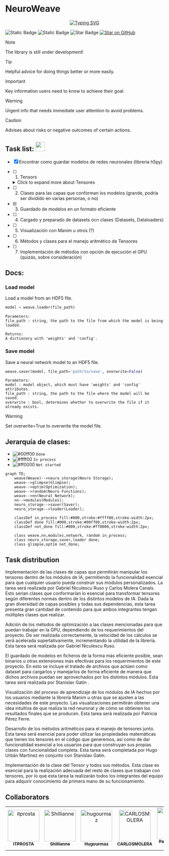 # NeuroWeave
<p align="center">
<a href="https://git.io/typing-svg"><img src="https://readme-typing-svg.demolab.com?font=Fira+Code&size=30&duration=2000&pause=500&center=true&vCenter=true&multiline=true&repeat=false&random=false&width=800&height=100&lines=Interweaving+Intelligence;Where+Neurons+and+Networks+Connect" alt="Typing SVG" /></a>
</p>

![Static Badge](https://img.shields.io/badge/Version-v1.0.0-green)
![Static Badge](https://img.shields.io/badge/Colaboradores-5-blue)
<img src="https://img.shields.io/static/v1?label=%F0%9F%8C%9F&message=If%20Useful&style=style=flat&color=BC4E99" alt="Star Badge"/>
[![Star on GitHub](https://img.shields.io/github/stars/stas-gatin/stas-gatin.svg?style=social)](https://github.com/stas-gatin/NeuroWeave/stargazers)

> [!NOTE]
> The library is still under development!

> [!TIP]
> Helpful advice for doing things better or more easily.

> [!IMPORTANT]
> Key information users need to know to achieve their goal.

> [!WARNING]
> Urgent info that needs immediate user attention to avoid problems.

> [!CAUTION]
> Advises about risks or negative outcomes of certain actions.



## Task list: <img src="https://media.giphy.com/media/WUlplcMpOCEmTGBtBW/giphy.gif" width="30">
- [x] Encontrar como guardar modelos de redes neuronales (libreria h5py)
- [ ] 1. Tensors
  <details>
    <summary>Click to expand more about Tensores</summary>
    Tensors a fundamental data structure used in Machine Learning for multi-dimensional matrix operations.
  </details>

- [ ] 2. Clases para las capas que conforman los modelos (grande, podría ser dividido en varias personas, o no)
- [x] 3. Guardado de modelos en un formato eficiente
- [ ] 4. Cargado y preparado de datasets ocn clases (Datasets, Dataloaders)
- [ ] 5. Visualización con Manim u otros (?)
- [ ] 6. Métodos y clases para el manejo aritmético de Tensores
- [ ] 7. Implementación de métodos con opción de ejecución el GPU (quizás, sobre consideración)

## Docs:

### Load model

Load a model from an HDF5 file.
```python
model = weave.loader(file_path)
```
    Parameters:
    file_path : string, the path to the file from which the model is being loaded.

    Returns:
    A dictionary with 'weights' and 'config'.

### Save model
Save a neural network model to an HDF5 file.
```python
weave.saver(model, file_path='path/to/save', overwrite=False)
```
    Parameters:
    model : model object, which must have 'weights' and 'config' attributes.
    file_path : string, the path to the file where the model will be saved.
    overwrite : bool, determines whether to overwrite the file if it already exists.

> [!WARNING]
> Set overwrite=True to overwrite the model file.

## Jerarquía de clases:

- ![#00ff00](https://placehold.co/15x15/00ff00/00ff00.png) `Done`
- ![#ffff00](https://placehold.co/15x15/ffff00/ffff00.png) `In process`
- ![#ff0000](https://placehold.co/15x15/ff0000/ff0000.png) `Not started`

```mermaid
graph TD;
    weave(Weave)-->neuro_storage(Neuro Storage);
    weave-->glimpse(Glimpse);
    weave-->optim(Optimization);
    weave-->random(Neuro Functions);
    weave-->nn(Neural Network);
    nn-->modules(Modules);
    neuro_storage-->saver(Saver);
    neuro_storage-->loader(Loader);

    classDef in_process fill:#000,stroke:#ffff00,stroke-width:2px;
    classDef done fill:#000,stroke:#00ff00,stroke-width:2px;
    classDef not_done fill:#000,stroke:#ff0000,stroke-width:2px;

    class weave,nn,modules,network, random in_process;
    class neuro_storage,saver,loader done;
    class glimpse,optim not_done;

```

## Task distribution
Implementación de las clases de capas que permitirán manipular los tensores dentro de los módulos de IA, permitiendo la funcionalidad esencial para que cualquier usuario pueda construir sus módulos personalizados. La tarea será realizada por Gabriel Niculescu Ruso y Carlos Molera Canals. Esto serían clases que conformarían lo esencial para transformar tensores según diferentes normas dentro de los distintos modelos de IA. Dada la gran diversidad de capas posibles y todas sus dependencias, esta tarea presenta gran cantidad de contenido para que ambos integrantes tengan múltiples clases que realizar.  
 
Adición de los métodos de optimización a las clases mencionadas para que puedan trabajar en la GPU, dependiendo de los requerimientos del proyecto. De ser realizada correctamente, la velocidad de los cálculos se verá acelerada superlativamente, incrementando la utilidad de la librería. Esta tarea será realizada por Gabriel Niculescu Ruso. 
 
El guardado de modelos en ficheros de la forma más eficiente posible, sean binarios u otras extensiones más efectivas para los requerimientos de este proyecto. En esto se incluye el tratado de archivos que actúen como dataset para cargarlos y manejarlos de forma eficiente de manera que dichos archivos puedan ser aprovechados por los distintos módulos. Esta tarea será realizada por Stanislav Gatin . 
 
Visualización del proceso de aprendizaje de los módulos de IA hechos por los usuarios mediante la librería Manim u otras que se ajusten a las necesidades de este proyecto. Las visualizaciones permitirán obtener una idea intuitiva de que realiza la red neuronal y de cómo se obtienen los resultados finales que se producen. Esta tarea será realizada por Patricia Pérez Ferre. 
 
Desarrollo de los métodos aritméticos para el manejo de tensores junto. Esta tarea será esencial para poder utilizar las propiedades matemáticas que tienen los tensores en el código que generemos, así como de dar funcionalidad esencial a los usuarios para que construyan sus propias clases con funcionalidad completa. Esta tarea será completada por Hugo Urbán Martínez en conjunto con Stanislav Gatin. 
 
Implementación de la clase del Tensor y todos sus métodos. Esta clase es esencial para la realización adecuada del resto de clases que trabajan con tensores, por lo que esta tarea la realizarán todos los integrantes del equipo para adquirir conocimiento de primera mano de su funcionamiento. 

## Collaborators

<!-- readme: collaborators -start -->
<table>
<tr>
    <td align="center">
        <a href="https://github.com/itprosta">
            <img src="https://avatars.githubusercontent.com/u/81316740?v=4" width="100;" alt="itprosta"/>
            <br />
            <sub><b>ITPROSTA</b></sub>
        </a>
    </td>
    <td align="center">
        <a href="https://github.com/Shillianne">
            <img src="https://avatars.githubusercontent.com/u/148450883?v=4" width="100;" alt="Shillianne"/>
            <br />
            <sub><b>Shillianne</b></sub>
        </a>
    </td>
    <td align="center">
        <a href="https://github.com/hugourmaz">
            <img src="https://avatars.githubusercontent.com/u/149888695?v=4" width="100;" alt="hugourmaz"/>
            <br />
            <sub><b>Hugourmaz</b></sub>
        </a>
    </td>
    <td align="center">
        <a href="https://github.com/CARLOSMOLERA">
            <img src="https://avatars.githubusercontent.com/u/152264006?v=4" width="100;" alt="CARLOSMOLERA"/>
            <br />
            <sub><b>CARLOSMOLERA</b></sub>
        </a>
    </td>
    <td align="center">
        <a href="https://github.com/paatriiperezz">
            <img src="https://avatars.githubusercontent.com/u/152264650?v=4" width="100;" alt="paatriiperezz"/>
            <br />
            <sub><b>Patricia Pérez Ferre</b></sub>
        </a>
    </td>
    <td align="center">
        <a href="https://github.com/stas-gatin">
            <img src="https://avatars.githubusercontent.com/u/155986458?v=4" width="100;" alt="stas-gatin"/>
            <br />
            <sub><b>Stanislav Gatin</b></sub>
        </a>
    </td></tr>
</table>
<!-- readme: collaborators -end -->


